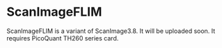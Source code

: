 # ScanImageFLIM

ScanImageFLIM is a variant of ScanImage3.8. It will be uploaded soon. 
It requires PicoQuant TH260 series card.
